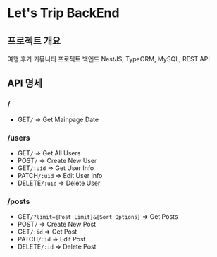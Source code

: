 # Let's Trip BackEnd

## 프로젝트 개요

여행 후기 커뮤니티 프로젝트 백엔드
NestJS, TypeORM, MySQL, REST API

## API 명세

### /

- GET`/` => Get Mainpage Date

### /users

- GET`/` => Get All Users
- POST`/` => Create New User
- GET`/:uid` => Get User Info
- PATCH`/:uid` => Edit User Info
- DELETE`/:uid` => Delete User

### /posts

- GET`/?limit={Post Limit}&{Sort Options}` => Get Posts
- POST`/` => Create New Post
- GET`/:id` => Get Post
- PATCH`/:id` => Edit Post
- DELETE`/:id` => Delete Post
